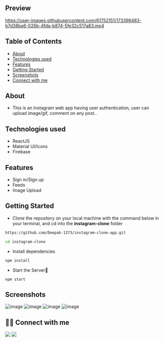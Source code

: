 ## Preview

https://user-images.githubusercontent.com/61752151/173396483-b7d38ba6-026b-4fda-b874-5fe32c517a83.mp4

## Table of Contents

- [About](#about)
- [Technologies used](#technologies-used)
- [Features](#features)
- [Getting Started](#getting-started)
- [Screenshots](#screenshots)
- [Connect with me](#-connect-with-me)


## About
 - This is an Instagram web app having user authentication, user can upload image/gif, comment on any post..
   
## Technologies used
- ReactJS
- Material UI/Icons
- Firebase

## Features
<ul>
  <li>Sign in/Sign up</li>
  <li>Feeds</li>
  <li>Image Upload</li>
</ul>

## Getting Started

- Clone the repository on your local machine with the command below in your terminal, and cd into the **instagram-clone** folder

```sh
https://github.com/Deepak-1373/instagram-clone-app.git

cd instagram-clone
```

- Install dependencies

```sh
npm install
```

- Start the Server🚀

```
npm start
```

## Screenshots
![image](https://user-images.githubusercontent.com/61752151/170064413-5f8b1261-1910-4894-8d9a-3e8a710016e0.png)
![image](https://user-images.githubusercontent.com/61752151/170064501-72536025-6306-47e4-b313-b3286958ab58.png)
![image](https://user-images.githubusercontent.com/61752151/170064557-72bf6ea7-d1e6-4b04-a6f4-b0ac0c2ddc09.png)
![image](https://user-images.githubusercontent.com/61752151/170064678-04abda55-b6c9-4751-a41e-3f66c3239e3b.png)


## 👨‍💻 Connect with me 
<a href="https://twitter.com/dkamat001"><img src="https://img.shields.io/badge/Twitter-1DA1F2?style=for-the-badge&logo=twitter&logoColor=white"/></a>
<a href="https://linkedin.com/in/deepak-1373"><img src="https://img.shields.io/badge/LinkedIn-0077B5?style=for-the-badge&logo=linkedin&logoColor=white"/></a>





